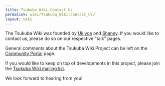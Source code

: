 ```yaml
---
title: Tsukuba Wiki:Contact Us
permalink: wiki/Tsukuba_Wiki:Contact_Us/
layout: wiki
---
```


The Tsukuba Wiki was founded by [Ukiyoe](/wiki/User%3AUkiyoe "wikilink") and
[Shaney](/wiki/User%3AShaney "wikilink"). If you would like to contact us,
please do so on our respective "talk" pages.

General comments about the Tsukuba Wiki Project can be left on the
[Community
Portal](http://tsukuba.wikicities.com/wiki/Tsukuba_Wiki:Community_Portal)
page.

If you would like to keep on top of developments in this project, please
join the [Tsukuba Wiki mailing
list](http://lists.wikicities.com/mailman/listinfo/tsukuba-l/).

We look forward to hearing from you!
